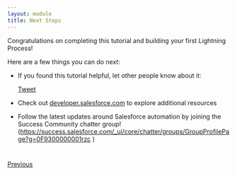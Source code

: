 ```yaml
---
layout: module
title: Next Steps
---
```


Congratulations on completing this tutorial and building your first Lightning Process!


Here are a few things you can do next:

- If you found this tutorial helpful, let other people know about it:

    <a href="https://twitter.com/share" class="twitter-share-button" data-size="large" data-url="http://leeanndroid.github.io/LightningProcessBuilder/index.html" data-text="Salesforce Lightning Components Tutorial">Tweet</a>
    <script>!function(d,s,id){var js,fjs=d.getElementsByTagName(s)[0],p=/^http:/.test(d.location)?'http':'https';if(!d.getElementById(id)){js=d.createElement(s);js.id=id;js.src=p+'://platform.twitter.com/widgets.js';fjs.parentNode.insertBefore(js,fjs);}}(document, 'script', 'twitter-wjs');</script>

- Check out [developer.salesforce.com](https://developer.salesforce.com/lightning) to explore additional resources
- Follow the latest updates around Salesforce automation by joining the Success Community chatter group! (https://success.salesforce.com/_ui/core/chatter/groups/GroupProfilePage?g=0F9300000001rzc )

<div class="row" style="margin-top:40px;">
<div class="col-sm-12">
<a href="create-contactdetails-component.html" class="btn btn-default"><i class="glyphicon glyphicon-chevron-left"></i> Previous</a>
</div>
</div>
